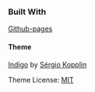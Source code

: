 ### Built With
[Github-pages](https://pages.github.com/)
#### Theme
[Indigo](https://github.com/sergiokopplin/indigo) by
[Sérgio Kopplin](https://github.com/sergiokopplin)

Theme License: [MIT](http://kopplin.mit-license.org/)
